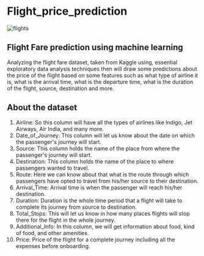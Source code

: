 # Flight_price_prediction
![flights](https://user-images.githubusercontent.com/100039012/165031872-d434fea8-1899-46b4-9e78-befddfb2bdd0.jpg)

## Flight Fare prediction using machine learning
Analyzing the flight fare dataset, taken from Kaggle using, essential exploratory data analysis techniques then will draw some predictions about the price of the flight based on some features such as what type of airline it is, what is the arrival time, what is the departure time, what is the duration of the flight, source, destination and more.
## About the dataset
1. Airline: So this column will have all the types of airlines like Indigo, Jet Airways, Air India, and many more.
2. Date_of_Journey: This column will let us know about the date on which the passenger's journey will start.
3. Source: This column holds the name of the place from where the passenger's journey will start.
4. Destination: This column holds the name of the place to where passengers wanted to travel.
5. Route: Here we can know about that what is the route through which passengers have opted to travel from his/her source to their destination.
6. Arrival_Time: Arrival time is when the passenger will reach his/her destination.
7. Duration: Duration is the whole time period that a flight will take to complete its journey from source to destination.
8. Total_Stops: This will let us know in how many places flights will stop there for the flight in the whole journey.
9. Additional_Info: In this column, we will get information about food, kind of food, and other amenities.
10. Price: Price of the flight for a complete journey including all the expenses before onboarding.

